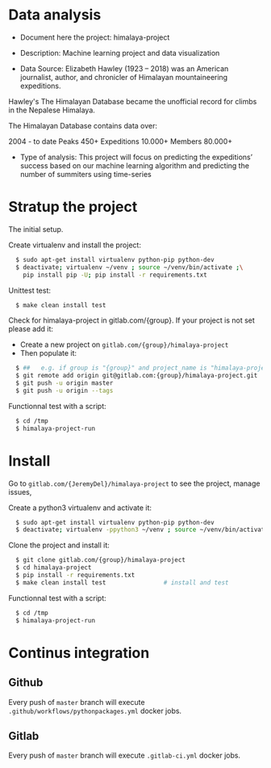 # Data analysis
- Document here the project: himalaya-project

- Description: Machine learning project and data visualization

- Data Source:
Elizabeth Hawley (1923 – 2018) was an American journalist, author, and chronicler of Himalayan mountaineering expeditions.

Hawley's The Himalayan Database became the unofficial record for climbs in the Nepalese Himalaya.

The Himalayan Database contains data over:

  2004 - to date
  Peaks 450+
  Expeditions 10.000+
  Members 80.000+


- Type of analysis:
This project will focus on predicting the expeditions’ success based on our machine learning algorithm and predicting the number of summiters using time-series


# Stratup the project

The initial setup.

Create virtualenv and install the project:
```bash
  $ sudo apt-get install virtualenv python-pip python-dev
  $ deactivate; virtualenv ~/venv ; source ~/venv/bin/activate ;\
    pip install pip -U; pip install -r requirements.txt
```

Unittest test:
```bash
  $ make clean install test
```

Check for himalaya-project in gitlab.com/{group}.
If your project is not set please add it:

- Create a new project on `gitlab.com/{group}/himalaya-project`
- Then populate it:

```bash
  $ ##   e.g. if group is "{group}" and project_name is "himalaya-project"
  $ git remote add origin git@gitlab.com:{group}/himalaya-project.git
  $ git push -u origin master
  $ git push -u origin --tags
```

Functionnal test with a script:
```bash
  $ cd /tmp
  $ himalaya-project-run
```
# Install
Go to `gitlab.com/{JeremyDel}/himalaya-project` to see the project, manage issues,


Create a python3 virtualenv and activate it:
```bash
  $ sudo apt-get install virtualenv python-pip python-dev
  $ deactivate; virtualenv -ppython3 ~/venv ; source ~/venv/bin/activate
```

Clone the project and install it:
```bash
  $ git clone gitlab.com/{group}/himalaya-project
  $ cd himalaya-project
  $ pip install -r requirements.txt
  $ make clean install test                # install and test
```
Functionnal test with a script:
```bash
  $ cd /tmp
  $ himalaya-project-run
``` 

# Continus integration
## Github 
Every push of `master` branch will execute `.github/workflows/pythonpackages.yml` docker jobs.

## Gitlab
Every push of `master` branch will execute `.gitlab-ci.yml` docker jobs.
